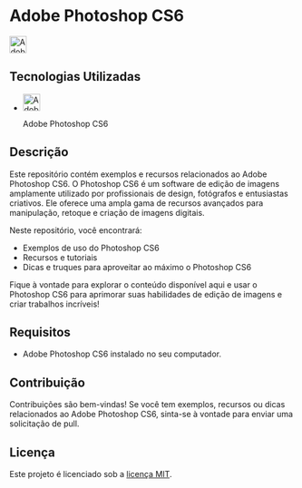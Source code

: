 <!DOCTYPE html>
<html>
<body>
  <h1>Adobe Photoshop CS6</h1>
  
  <img src="https://exemplo.com/caminho-para-o-icone-photoshop-cs6.png" alt="Adobe Photoshop CS6 Icon" style="width:30px;height:30px;">

  <h2>Tecnologias Utilizadas</h2>
  <ul>
    <li><img src="https://exemplo.com/caminho-para-o-icone-photoshop-cs6.png" alt="Adobe Photoshop CS6 Icon" style="width:30px;height:30px;">

Adobe Photoshop CS6</li>
  </ul>
  
  <h2>Descrição</h2>
  <p>Este repositório contém exemplos e recursos relacionados ao Adobe Photoshop CS6. O Photoshop CS6 é um software de edição de imagens amplamente utilizado por profissionais de design, fotógrafos e entusiastas criativos. Ele oferece uma ampla gama de recursos avançados para manipulação, retoque e criação de imagens digitais.</p>
  
  <p>Neste repositório, você encontrará:</p>
  <ul>
    <li>Exemplos de uso do Photoshop CS6</li>
    <li>Recursos e tutoriais</li>
    <li>Dicas e truques para aproveitar ao máximo o Photoshop CS6</li>
  </ul>
  
  <p>Fique à vontade para explorar o conteúdo disponível aqui e usar o Photoshop CS6 para aprimorar suas habilidades de edição de imagens e criar trabalhos incríveis!</p>
  
  <h2>Requisitos</h2>
  <ul>
    <li>Adobe Photoshop CS6 instalado no seu computador.</li>
  </ul>
  
  <h2>Contribuição</h2>
  <p>Contribuições são bem-vindas! Se você tem exemplos, recursos ou dicas relacionados ao Adobe Photoshop CS6, sinta-se à vontade para enviar uma solicitação de pull.</p>
  
  <h2>Licença</h2>
  <p>Este projeto é licenciado sob a <a href="LICENSE">licença MIT</a>.</p>
</body>

</html>

